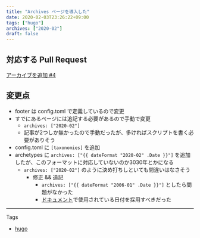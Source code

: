 ```yaml
---
title: "Archives ページを導入した"
date: 2020-02-03T23:26:22+09:00
tags: ["hugo"]
archives: ["2020-02"]
draft: false
---
```

## 対応する Pull Request
[アーカイブを追加 #4](https://github.com/tbsmcd/tbsmcd.github.io/pull/4/files)

## 変更点
- footer は config.toml で定義しているので変更
- すでにあるページには追記する必要があるので手動で変更
	- `archives: ["2020-02"]`
	- 記事が2つしか無かったので手動だったが、多ければスクリプトを書く必要がありそう
- config.toml に `[taxonomies]` を追加
- archetypes に `archives: ["{{ dateFormat "2020-02" .Date }}"]` を追加したが、このフォーマットに対応していないのか3030年とかになる
	- `archives: ["2020-02"]` のように決め打ちしといても間違いはなさそう
		- 修正 && 追記
			- `archives: ["{{ dateFormat "2006-01" .Date }}"]` としたら問題がなかった
			- [ドキュメント](https://gohugo.io/functions/format/)で使用されている日付を採用すべきだった

---
Tags
- [hugo](/tags/hugo)
